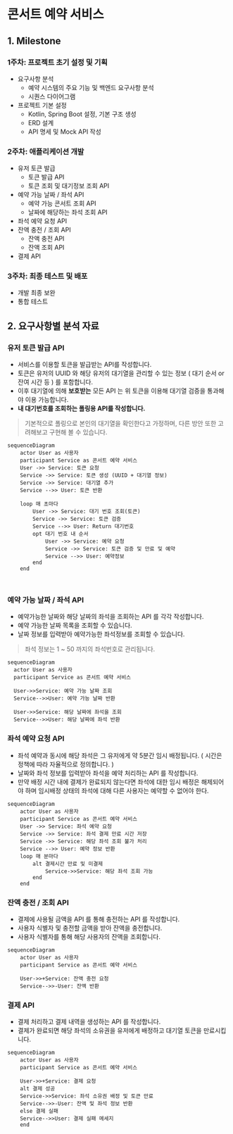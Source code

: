 # 콘서트 예약 서비스

## 1. Milestone

### 1주차: 프로젝트 초기 설정 및 기획
- 요구사항 분석
  - 예약 시스템의 주요 기능 및 백엔드 요구사항 분석
  - 시퀀스 다이어그램
- 프로젝트 기본 설정
  - Kotlin, Spring Boot 설정, 기본 구조 생성
  - ERD 설계
  - API 명세 및 Mock API 작성

### 2주차: 애플리케이션 개발
  - 유저 토큰 발급
    - 토큰 발급 API
    - 토큰 조회 및 대기정보 조회 API
  - 예약 가능 날짜 / 좌석 API
    - 예약 가능 콘서트 조회 API
    - 날짜에 해당하는 좌석 조회 API
  - 좌석 예약 요청 API
  - 잔액 충전 / 조회 API
    - 잔액 충전 API
    - 잔액 조회 API
  - 결제 API

### 3주차: 최종 테스트 및 배포
  - 개발 최종 보완
  - 통합 테스트

## 2. 요구사항별 분석 자료

### 유저 토큰 발급 API
- 서비스를 이용할 토큰을 발급받는 API를 작성합니다.
- 토큰은 유저의 UUID 와 해당 유저의 대기열을 관리할 수 있는 정보 ( 대기 순서 or 잔여 시간 등 ) 를 포함합니다.
- 이후 대기열에 의해 **보호받는** 모든 API 는 위 토큰을 이용해 대기열 검증을 통과해야 이용 가능합니다.
- **내 대기번호를 조회하는 폴링용 API를 작성합니다.**
> 기본적으로 폴링으로 본인의 대기열을 확인한다고 가정하며, 다른 방안 또한 고려해보고 구현해 볼 수 있습니다.
```mermaid
sequenceDiagram
    actor User as 사용자
    participant Service as 콘서트 예약 서비스
    User ->> Service: 토큰 요청
    Service ->> Service: 토큰 생성 (UUID + 대기열 정보)
    Service ->> Service: 대기열 추가
    Service -->> User: 토큰 반환

    loop 매 초마다
        User ->> Service: 대기 번호 조회(토큰)
        Service ->> Service: 토큰 검증
        Service -->> User: Return 대기번호
        opt 대기 번호 내 순서
            User ->> Service: 예약 요청
            Service ->> Service: 토큰 검증 및 만료 및 예약
            Service -->> User: 예약정보
        end
    end



```
### 예약 가능 날짜 / 좌석 API
- 예약가능한 날짜와 해당 날짜의 좌석을 조회하는 API 를 각각 작성합니다.
- 예약 가능한 날짜 목록을 조회할 수 있습니다.
- 날짜 정보를 입력받아 예약가능한 좌석정보를 조회할 수 있습니다.
> 좌석 정보는 1 ~ 50 까지의 좌석번호로 관리됩니다.
```mermaid
sequenceDiagram
  actor User as 사용자
  participant Service as 콘서트 예약 서비스
  
  User->>Service: 예약 가능 날짜 조회
  Service-->>User: 예약 가능 날짜 반환
  
  User->>Service: 해당 날짜에 좌석을 조회
  Service-->>User: 해당 날짜에 좌석 반환
```
### 좌석 예약 요청 API
- 좌석 예약과 동시에 해당 좌석은 그 유저에게 약 5분간 임시 배정됩니다. ( 시간은 정책에 따라 자율적으로 정의합니다. )
- 날짜와 좌석 정보를 입력받아 좌석을 예약 처리하는 API 를 작성합니다.
- 만약 배정 시간 내에 결제가 완료되지 않는다면 좌석에 대한 임시 배정은 해제되어야 하며 임시배정 상태의 좌석에 대해 다른 사용자는 예약할 수 없어야 한다.
```mermaid
sequenceDiagram
    actor User as 사용자
    participant Service as 콘서트 예약 서비스
    User ->> Service: 좌석 예약 요청
    Service ->> Service: 좌석 결제 만료 시간 저장
    Service ->> Service: 해당 좌석 조회 불가 처리
    Service -->> User: 예약 정보 반환
    loop 매 분마다
        alt 결제시간 만료 및 미결제
            Service->>Service: 해당 좌석 조회 가능
        end
    end
```
### 잔액 충전 / 조회 API
- 결제에 사용될 금액을 API 를 통해 충전하는 API 를 작성합니다.
- 사용자 식별자 및 충전할 금액을 받아 잔액을 충전합니다.
- 사용자 식별자를 통해 해당 사용자의 잔액을 조회합니다.
```mermaid
sequenceDiagram
    actor User as 사용자
    participant Service as 콘서트 예약 서비스
    
    User->>+Service: 잔액 충전 요청
    Service-->>-User: 잔액 반환
```
### 결제 API
- 결제 처리하고 결제 내역을 생성하는 API 를 작성합니다.
- 결제가 완료되면 해당 좌석의 소유권을 유저에게 배정하고 대기열 토큰을 만료시킵니다.
```mermaid
sequenceDiagram
    actor User as 사용자
    participant Service as 콘서트 예약 서비스
    
    User->>+Service: 결제 요청
    alt 결제 성공
    Service->>Service: 좌석 소유권 배정 및 토큰 만료
    Service-->>-User: 잔액 및 좌석 정보 반환
    else 결제 실패
    Service-->>User: 결제 실패 메세지
    end
    
```

